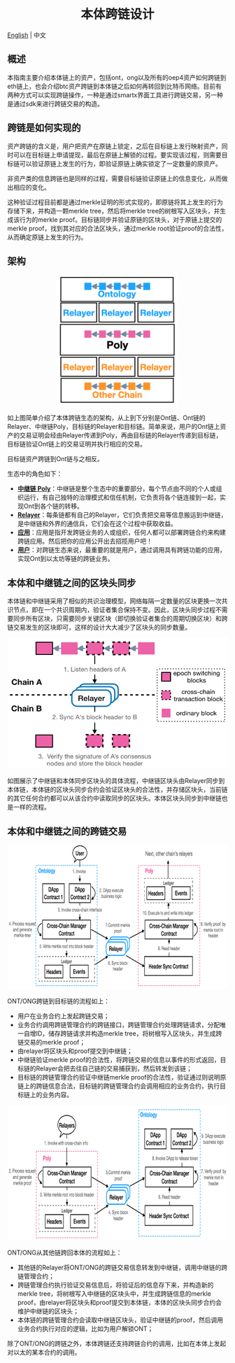 <h1 align="center">本体跨链设计</h1>

[English](README.md) | 中文

## 概述

本指南主要介绍本体链上的资产，包括ont，ong以及所有的oep4资产如何跨链到eth链上，也会介绍btc资产跨链到本体链之后如何再转回到比特币网络。目前有两种方式可以实现跨链操作，一种是通过smartx界面工具进行跨链交易，另一种是通过sdk来进行跨链交易的构造。

## 跨链是如何实现的

资产跨链的含义是，用户把资产在原链上锁定，之后在目标链上发行映射资产，同时可以在目标链上申请提现，最后在原链上解锁的过程。要实现该过程，则需要目标链可以验证原链上发生的行为，即验证原链上确实锁定了一定数量的原资产。

非资产类的信息跨链也是同样的过程，需要目标链验证原链上的信息变化，从而做出相应的变化。

这种验证过程目前都是通过merkle证明的形式实现的，即原链将其上发生的行为存储下来，并构造一颗merkle tree，然后将merkle tree的树根写入区块头，并生成该行为的merkle proof。目标链同步并验证原链的区块头，对于原链上提交的merkle proof，找到其对应的合法区块头，通过merkle root验证proof的合法性，从而确定原链上发生的行为。

## 架构

<div align=center><img width="280" height="300" src="resources/structure.png"/></div>

如上图简单介绍了本体跨链生态的架构，从上到下分别是Ont链、Ont链的Relayer、中继链Poly，目标链的Relayer和目标链。简单来说，用户的Ont链上资产的交易证明会经由Relayer传递到Poly，再由目标链的Relayer传递到目标链，目标链验证Ont链上的交易证明并执行相应的交易。

目标链资产跨链到Ont链与之相反。

生态中的角色如下：

- [**中继链 Poly**](../poly/How_to_join_cross_chain.md)：中继链是整个生态中的重要部分，每个节点由不同的个人或组织运行，有自己独特的治理模式和信任机制，它负责将各个链连接到一起，实现Ont到各个链的转移。
- [**Relayer**](https://github.com/ontio/cross-chain/blob/master/ont/How_to_become_relayer_cn.md)：每条链都有自己的Relayer，它们负责把交易等信息搬运到中继链，是中继链和外界的通信兵，它们会在这个过程中获取收益。
- [**应用**](https://github.com/ontio/cross-chain/blob/master/ont/How_to_new_cross_chain_asset_cn.md)：应用是指开发跨链业务的人或组织，任何人都可以部署跨链合约来构建跨链应用。然后把你的应用公开出去招揽用户吧！
- [**用户**](https://github.com/ontio/cross-chain/blob/master/ont/How_to_cross_OEP4_cn.md)：对跨链生态来说，最重要的就是用户，通过调用具有跨链功能的应用，实现Ont到以太坊等链的跨链业务。

## 本体和中继链之间的区块头同步

本体链和中继链采用了相似的共识治理模型，网络每隔一定数量的区块更换一次共识节点，即在一个共识周期内，验证者集合保持不变。因此，区块头同步过程不需要同步所有区块，只需要同步关键区块（即切换验证者集合的周期切换区块）和跨链交易发生的区块即可，这样的设计大大减少了区块头的同步数量。

<div align=center><img width="521" height="300" src="resources/hdr_sync.png"/></div>

如图展示了中继链和本体同步区块头的具体流程，中继链区块头由Relayer同步到本体链，本体链的区块头同步合约会验证区块头的合法性，并存储区块头，当前链的其它任何合约都可以从该合约中读取同步的区块头。本体区块头同步到中继链也是一样的流程。

## 本体和中继链之间的跨链交易



<div align=center><img width="750" height="330" src="resources/ont2poly.png"/></div>

ONT/ONG跨链到目标链的流程如上：

- 用户在业务合约上发起跨链交易；
- 业务合约调用跨链管理合约的跨链接口，跨链管理合约处理跨链请求，分配唯一自增ID，储存跨链请求并构造merkle tree，将树根写入区块头，并生成跨链交易的merkle proof；
- 由relayer将区块头和proof提交到中继链；
- 中继链验证merkle proof的合法性，将跨链交易的信息以事件的形式返回，目标链的Relayer会把去往自己链的交易捕获到，然后转发到该链；
- 目标链的跨链管理合约验证中继链merkle proof的合法性，验证通过则说明原链上的跨链信息合法，目标链的跨链管理合约会调用相应的业务合约，执行目标链上的业务内容。

<div align=center><img width="750" height="310" src="resources/poly2ont.png"/></div>

ONT/ONG从其他链跨回本体的流程如上：

- 其他链的Relayer将ONT/ONG的跨链交易信息转发到中继链，调用中继链的跨链管理合约；
- 跨链管理合约执行验证交易信息后，将验证后的信息存下来，并构造新的merkle tree，将树根写入中继链的区块头中，并生成跨链信息的merkle proof，由relayer将区块头和proof提交到本体链，本体的区块头同步合约会维护中继链的区块头；
- 本体链的跨链管理合约会读取中继链区块头，验证中继链的proof，然后调用业务合约执行对应的逻辑，比如为用户解锁ONT；

除了ONT/ONG的跨链之外，本体跨链还支持跨链合约的调用，比如在本体上发起对以太的某本合约的调用。